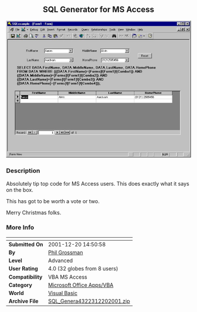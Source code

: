 ﻿<div align="center">

## SQL Generator for MS Access

<img src="PIC20011220958375152.jpg">
</div>

### Description

Absolutely tip top code for MS Access users. This does exactly what it says on the box.

This has got to be worth a vote or two.

Merry Christmas folks.
 
### More Info
 


<span>             |<span>
---                |---
**Submitted On**   |2001-12-20 14:50:58
**By**             |[Phil Grossman](https://github.com/Planet-Source-Code/PSCIndex/blob/master/ByAuthor/phil-grossman.md)
**Level**          |Advanced
**User Rating**    |4.0 (32 globes from 8 users)
**Compatibility**  |VBA MS Access
**Category**       |[Microsoft Office Apps/VBA](https://github.com/Planet-Source-Code/PSCIndex/blob/master/ByCategory/microsoft-office-apps-vba__1-42.md)
**World**          |[Visual Basic](https://github.com/Planet-Source-Code/PSCIndex/blob/master/ByWorld/visual-basic.md)
**Archive File**   |[SQL\_Genera4322312202001\.zip](https://github.com/Planet-Source-Code/phil-grossman-sql-generator-for-ms-access__1-29980/archive/master.zip)








